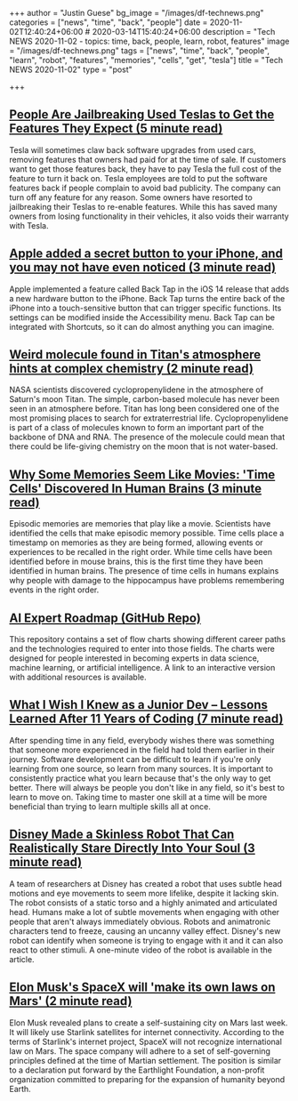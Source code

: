 +++
author = "Justin Guese"
bg_image = "/images/df-technews.png"
categories = ["news", "time", "back", "people"]
date = 2020-11-02T12:40:24+06:00 # 2020-03-14T15:40:24+06:00
description = "Tech NEWS 2020-11-02 - topics: time, back, people, learn, robot, features"
image = "/images/df-technews.png"
tags = ["news", "time", "back", "people", "learn", "robot", "features", "memories", "cells", "get", "tesla"]
title = "Tech NEWS 2020-11-02"
type = "post"

+++

## [People Are Jailbreaking Used Teslas to Get the Features They Expect (5 minute read)](https://www.vice.com/en/article/y3mb3w/people-are-jailbreaking-used-teslas-to-get-the-features-they-expect/1/0100017588a43ec9-d3d4397d-d520-465f-bffd-d06bf8378380-000000/oH8vHoxL8dGnpao5dlg6jzRwp4fvpiR6T4K5ndiTY-Q=165)

Tesla will sometimes claw back software upgrades from used cars, removing features that owners had paid for at the time of sale. If customers want to get those features back, they have to pay Tesla the full cost of the feature to turn it back on. Tesla employees are told to put the software features back if people complain to avoid bad publicity. The company can turn off any feature for any reason. Some owners have resorted to jailbreaking their Teslas to re-enable features. While this has saved many owners from losing functionality in their vehicles, it also voids their warranty with Tesla.

## [Apple added a secret button to your iPhone, and you may not have even noticed (3 minute read)](https://www.theverge.com/21540028/apple-iphone-ios-14-back-tap-hidden-secret-button-gesture/1/0100017588a43ec9-d3d4397d-d520-465f-bffd-d06bf8378380-000000/HR8fL4WbJn9Es6JgqmKewlexE5Cqc4nuIbgYo7y-9ZI=165)

Apple implemented a feature called Back Tap in the iOS 14 release that adds a new hardware button to the iPhone. Back Tap turns the entire back of the iPhone into a touch-sensitive button that can trigger specific functions. Its settings can be modified inside the Accessibility menu. Back Tap can be integrated with Shortcuts, so it can do almost anything you can imagine.

## [Weird molecule found in Titan's atmosphere hints at complex chemistry (2 minute read)](https://newatlas.com/space/titan-atmosphere-cyclopropenylidene-weird-molecule//1/0100017588a43ec9-d3d4397d-d520-465f-bffd-d06bf8378380-000000/ntM5htFcTNjX4kekt_2GBlKRz5jFFiNeyp-A-YnmpvY=165)

NASA scientists discovered cyclopropenylidene in the atmosphere of Saturn's moon Titan. The simple, carbon-based molecule has never been seen in an atmosphere before. Titan has long been considered one of the most promising places to search for extraterrestrial life. Cyclopropenylidene is part of a class of molecules known to form an important part of the backbone of DNA and RNA. The presence of the molecule could mean that there could be life-giving chemistry on the moon that is not water-based.

## [Why Some Memories Seem Like Movies: 'Time Cells' Discovered In Human Brains (3 minute read)](https://www.npr.org/sections/health-shots/2020/10/29/929133717/why-some-memories-seem-like-movies-time-cells-discovered-in-human-brains/1/0100017588a43ec9-d3d4397d-d520-465f-bffd-d06bf8378380-000000/f3lGn5873LMeUFsQddiM87fL26dc1HQKN42DNTSJ03M=165)

Episodic memories are memories that play like a movie. Scientists have identified the cells that make episodic memory possible. Time cells place a timestamp on memories as they are being formed, allowing events or experiences to be recalled in the right order. While time cells have been identified before in mouse brains, this is the first time they have been identified in human brains. The presence of time cells in humans explains why people with damage to the hippocampus have problems remembering events in the right order.

## [AI Expert Roadmap (GitHub Repo)](https://github.com/AMAI-GmbH/AI-Expert-Roadmap/1/0100017588a43ec9-d3d4397d-d520-465f-bffd-d06bf8378380-000000/nRnsVTdFOMhNC0ijEvW22VlHYefOJoF95pgpRer6nnI=165)

This repository contains a set of flow charts showing different career paths and the technologies required to enter into those fields. The charts were designed for people interested in becoming experts in data science, machine learning, or artificial intelligence. A link to an interactive version with additional resources is available.

## [What I Wish I Knew as a Junior Dev – Lessons Learned After 11 Years of Coding (7 minute read)](https://www.freecodecamp.org/news/lessons-learned-after-11-years-coding//1/0100017588a43ec9-d3d4397d-d520-465f-bffd-d06bf8378380-000000/f9SIwjw3MVdiYvszXS-fHSgN4-z6gWtFwdaLXYzfgDk=165)

After spending time in any field, everybody wishes there was something that someone more experienced in the field had told them earlier in their journey. Software development can be difficult to learn if you're only learning from one source, so learn from many sources. It is important to consistently practice what you learn because that's the only way to get better. There will always be people you don't like in any field, so it's best to learn to move on. Taking time to master one skill at a time will be more beneficial than trying to learn multiple skills all at once.

## [Disney Made a Skinless Robot That Can Realistically Stare Directly Into Your Soul (3 minute read)](https://gizmodo.com/disney-made-a-skinless-robot-that-can-realistically-sta-1845522375/1/0100017588a43ec9-d3d4397d-d520-465f-bffd-d06bf8378380-000000/oAaFlzUyoMoo6fajeKk3pPTDvaJuzZEFwep1v30QUw8=165)

A team of researchers at Disney has created a robot that uses subtle head motions and eye movements to seem more lifelike, despite it lacking skin. The robot consists of a static torso and a highly animated and articulated head. Humans make a lot of subtle movements when engaging with other people that aren't always immediately obvious. Robots and animatronic characters tend to freeze, causing an uncanny valley effect. Disney's new robot can identify when someone is trying to engage with it and it can also react to other stimuli. A one-minute video of the robot is available in the article.

## [Elon Musk's SpaceX will 'make its own laws on Mars' (2 minute read)](https://www.independent.co.uk/life-style/gadgets-and-tech/elon-musk-spacex-mars-laws-starlink-b1396023.html/1/0100017588a43ec9-d3d4397d-d520-465f-bffd-d06bf8378380-000000/yK0KJbp4K5rYxBIwSp_Pj8Q2_sF2TrcpwPOPfNMDtXc=165)

Elon Musk revealed plans to create a self-sustaining city on Mars last week. It will likely use Starlink satellites for internet connectivity. According to the terms of Starlink's internet project, SpaceX will not recognize international law on Mars. The space company will adhere to a set of self-governing principles defined at the time of Martian settlement. The position is similar to a declaration put forward by the Earthlight Foundation, a non-profit organization committed to preparing for the expansion of humanity beyond Earth.

